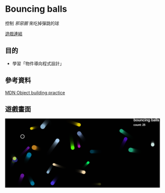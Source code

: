 # Bouncing balls

控制 _邪惡圈_  來吃掉彈跳的球

[遊戲連結](https://s19003045.github.io/Bouncing-balls/)

## 目的

- 學習「物件導向程式設計」

## 參考資料

[MDN Object building practice](https://developer.mozilla.org/en-US/docs/Learn/JavaScript/Objects/Object_building_practice)

## 遊戲畫面

![bouncing balls](https://github.com/s19003045/Bouncing-balls/blob/master/image/bouncing-balls-demo.png)
